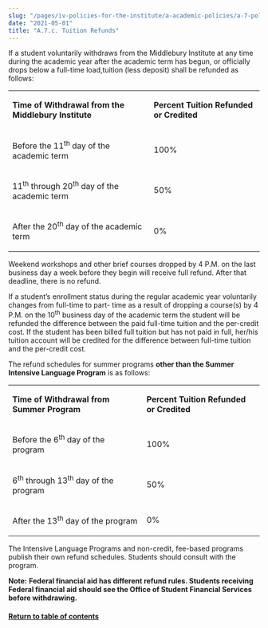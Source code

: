 ```yaml
---
slug: "/pages/iv-policies-for-the-institute/a-academic-policies/a-7-policies-concerning-enrollment-and-payment-fees/a-7-c-tuition-refunds"
date: "2021-05-01"
title: "A.7.c. Tuition Refunds"
---
```


If a student voluntarily withdraws from the Middlebury Institute at any time during the academic year after the academic term has begun, or officially drops below a full-time load,tuition (less deposit) shall be refunded as follows:

<table>

<tbody>

<tr>

<td>

**<span>Time of Withdrawal from the Middlebury Institute</span>**

</td>

<td>

**<span>Percent Tuition Refunded or Credited</span>**

</td>

</tr>

<tr>

<td>

<span><span>Before the 11</span><sup><span>th</span></sup> <span>day of the academic term</span></span>

</td>

<td>

<span>100%</span>

</td>

</tr>

<tr>

<td>

<span><span>11</span><sup><span>th</span></sup> <span>through 20</span><sup><span>th</span></sup> <span>day of the academic term</span></span>

</td>

<td>

<span>50%</span>

</td>

</tr>

<tr>

<td>

<span><span>After the 20</span><sup><span>th</span></sup> <span>day of the academic term</span></span>

</td>

<td>

<span>0%</span>

</td>

</tr>

</tbody>

</table>

Weekend workshops and other brief courses dropped by 4 P.M. on the last business day a week before they begin will receive full refund. After that deadline, there is no refund.

If a student’s enrollment status during the regular academic year voluntarily changes from full-time to part- time as a result of dropping a course(s) by 4 P.M. on the 10<sup>th</sup> business day of the academic term the student will be refunded the difference between the paid full-time tuition and the per-credit cost. If the student has been billed full tuition but has not paid in full, her/his tuition account will be credited for the difference between full-time tuition and the per-credit cost.

The refund schedules for summer programs **other than the Summer Intensive Language Program** is as follows:

<table>

<tbody>

<tr>

<td>

**<span>Time of Withdrawal from Summer Program</span>**

</td>

<td>

**<span>Percent Tuition Refunded or Credited</span>**

</td>

</tr>

<tr>

<td>

<span><span>Before the 6</span><sup><span>th</span></sup> <span>day of the program</span></span>

</td>

<td>

<span>100%</span>

</td>

</tr>

<tr>

<td>

<span><span>6</span><sup><span>th</span></sup> <span>through 13</span><sup><span>th</span></sup> <span>day of the program</span></span>

</td>

<td>

<span>50%</span>

</td>

</tr>

<tr>

<td>

<span><span>After the 13</span><sup><span>th</span></sup> <span>day of the program</span></span>

</td>

<td>

<span>0%</span>

</td>

</tr>

</tbody>

</table>

The Intensive Language Programs and non-credit, fee-based programs publish their own refund schedules. Students should consult with the program.

**Note:** **Federal financial aid has different refund rules. Students receiving Federal financial aid should see the Office of Student Financial Services before withdrawing.<span style="text-decoration:line-through"></span>**

#### [Return to table of contents](/pages/iv-policies-for-the-institute/a-academic-policies/a-7-policies-concerning-enrollment-and-payment-fees)
